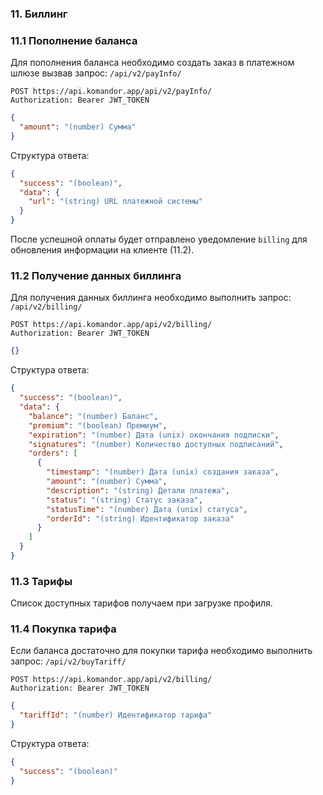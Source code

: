 ### 11. Биллинг

### 11.1 Пополнение баланса

Для пополнения баланса необходимо создать заказ в платежном шлюзе вызвав запрос: `/api/v2/payInfo/`

```http request
POST https://api.komandor.app/api/v2/payInfo/
Authorization: Bearer JWT_TOKEN
```
```json
{
  "amount": "(number) Сумма"
}
```
Структура ответа:
```json
{
  "success": "(boolean)",
  "data": {
    "url": "(string) URL платежной системы"
  }
}
```

После успешной оплаты будет отправлено уведомление `billing` для обновления информации на клиенте (11.2).

### 11.2 Получение данных биллинга

Для получения данных биллинга необходимо выполнить запрос: `/api/v2/billing/`

```http request
POST https://api.komandor.app/api/v2/billing/
Authorization: Bearer JWT_TOKEN
```
```json
{}
```
Структура ответа:
```json
{
  "success": "(boolean)",
  "data": {
    "balance": "(number) Баланс",
    "premium": "(boolean) Премиум",
    "expiration": "(number) Дата (unix) окончания подписки",
    "signatures": "(number) Количество доступных подписаний",
    "orders": [
      {
        "timestamp": "(number) Дата (unix) создания заказа",
        "amount": "(number) Сумма",
        "description": "(string) Детали платежа",
        "status": "(string) Статус заказа",
        "statusTime": "(number) Дата (unix) статуса",
        "orderId": "(string) Идентификатор заказа"
      }
    ]
  }
}
```

### 11.3 Тарифы

Список доступных тарифов получаем при загрузке профиля.

### 11.4 Покупка тарифа

Если баланса достаточно для покупки тарифа необходимо выполнить запрос: `/api/v2/buyTariff/`

```http request
POST https://api.komandor.app/api/v2/billing/
Authorization: Bearer JWT_TOKEN
```
```json
{
  "tariffId": "(number) Идентификатор тарифа"
}
```
Структура ответа:
```json
{
  "success": "(boolean)"
}
```

